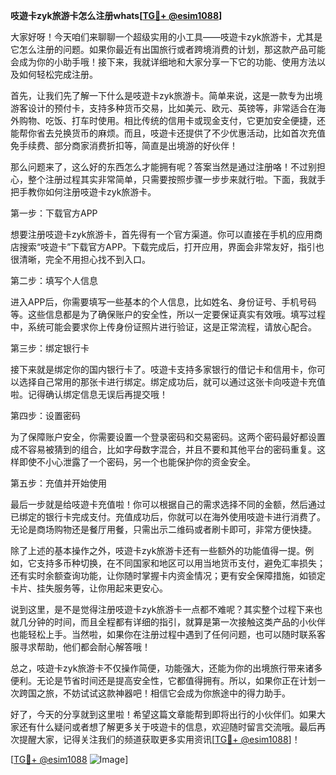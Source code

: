 **吱遊卡zyk旅游卡怎么注册whats[[TG💪+ @esim1088](https://t.me/s/esim1088)]**

大家好呀！今天咱们来聊聊一个超级实用的小工具——吱遊卡zyk旅游卡，尤其是它怎么注册的问题。如果你最近有出国旅行或者跨境消费的计划，那这款产品可能会成为你的小助手哦！接下来，我就详细地和大家分享一下它的功能、使用方法以及如何轻松完成注册。

首先，让我们先了解一下什么是吱遊卡zyk旅游卡。简单来说，这是一款专为出境游客设计的预付卡，支持多种货币交易，比如美元、欧元、英镑等，非常适合在海外购物、吃饭、打车时使用。相比传统的信用卡或现金支付，它更加安全便捷，还能帮你省去兑换货币的麻烦。而且，吱遊卡还提供了不少优惠活动，比如首次充值免手续费、部分商家消费折扣等，简直是出境游的好伙伴！

那么问题来了，这么好的东西怎么才能拥有呢？答案当然是通过注册咯！不过别担心，整个注册过程其实非常简单，只需要按照步骤一步步来就行啦。下面，我就手把手教你如何注册吱遊卡zyk旅游卡。

第一步：下载官方APP

想要注册吱遊卡zyk旅游卡，首先得有一个官方渠道。你可以直接在手机的应用商店搜索“吱遊卡”下载官方APP。下载完成后，打开应用，界面会非常友好，指引也很清晰，完全不用担心找不到入口。

第二步：填写个人信息

进入APP后，你需要填写一些基本的个人信息，比如姓名、身份证号、手机号码等。这些信息都是为了确保账户的安全性，所以一定要保证真实有效哦。填写过程中，系统可能会要求你上传身份证照片进行验证，这是正常流程，请放心配合。

第三步：绑定银行卡

接下来就是绑定你的国内银行卡了。吱遊卡支持多家银行的借记卡和信用卡，你可以选择自己常用的那张卡进行绑定。绑定成功后，就可以通过这张卡向吱遊卡充值啦。记得确认绑定信息无误后再提交哦！

第四步：设置密码

为了保障账户安全，你需要设置一个登录密码和交易密码。这两个密码最好都设置成不容易被猜到的组合，比如字母数字混合，并且不要和其他平台的密码重复。这样即使不小心泄露了一个密码，另一个也能保护你的资金安全。

第五步：充值并开始使用

最后一步就是给吱遊卡充值啦！你可以根据自己的需求选择不同的金额，然后通过已绑定的银行卡完成支付。充值成功后，你就可以在海外使用吱遊卡进行消费了。无论是商场购物还是餐厅用餐，只需出示二维码或者刷卡即可，非常方便快捷。

除了上述的基本操作之外，吱遊卡zyk旅游卡还有一些额外的功能值得一提。例如，它支持多币种切换，在不同国家和地区可以用当地货币支付，避免汇率损失；还有实时余额查询功能，让你随时掌握卡内资金情况；更有安全保障措施，如锁定卡片、挂失服务等，让你用起来更安心。

说到这里，是不是觉得注册吱遊卡zyk旅游卡一点都不难呢？其实整个过程下来也就几分钟的时间，而且全程都有详细的指引，就算是第一次接触这类产品的小伙伴也能轻松上手。当然啦，如果你在注册过程中遇到了任何问题，也可以随时联系客服寻求帮助，他们都会耐心解答哦！

总之，吱遊卡zyk旅游卡不仅操作简便，功能强大，还能为你的出境旅行带来诸多便利。无论是节省时间还是提高安全性，它都值得拥有。所以，如果你正在计划一次跨国之旅，不妨试试这款神器吧！相信它会成为你旅途中的得力助手。

好了，今天的分享就到这里啦！希望这篇文章能帮到即将出行的小伙伴们。如果大家还有什么疑问或者想了解更多关于吱遊卡的信息，欢迎随时留言交流哦。最后再次提醒大家，记得关注我们的频道获取更多实用资讯[[TG💪+ @esim1088](https://t.me/s/esim1088)]！

[[TG💪+ @esim1088](https://t.me/s/esim1088) ![Image](https://i.postimg.cc/4NQfJmqS/Snipaste-2025-05-13-00-14-12.png)]